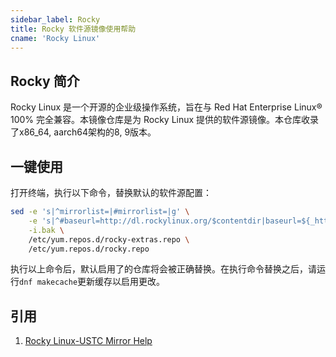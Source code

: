 ```yaml
---
sidebar_label: Rocky
title: Rocky 软件源镜像使用帮助
cname: 'Rocky Linux'
---
```


## Rocky 简介

Rocky Linux 是一个开源的企业级操作系统，旨在与 Red Hat Enterprise Linux® 100% 完全兼容。本镜像仓库是为 Rocky Linux 提供的软件源镜像。本仓库收录了x86_64, aarch64架构的8, 9版本。

## 一键使用
打开终端，执行以下命令，替换默认的软件源配置：
```bash varcode
sed -e 's|^mirrorlist=|#mirrorlist=|g' \
    -e 's|^#baseurl=http://dl.rockylinux.org/$contentdir|baseurl=${_http}://${_domain}/rocky|g' \
    -i.bak \
    /etc/yum.repos.d/rocky-extras.repo \
    /etc/yum.repos.d/rocky.repo
```
执行以上命令后，默认启用了的仓库将会被正确替换。在执行命令替换之后，请运行`dnf makecache`更新缓存以启用更改。

## 引用
1. [Rocky Linux-USTC Mirror Help](https://mirrors.ustc.edu.cn/help/rocky.html)

